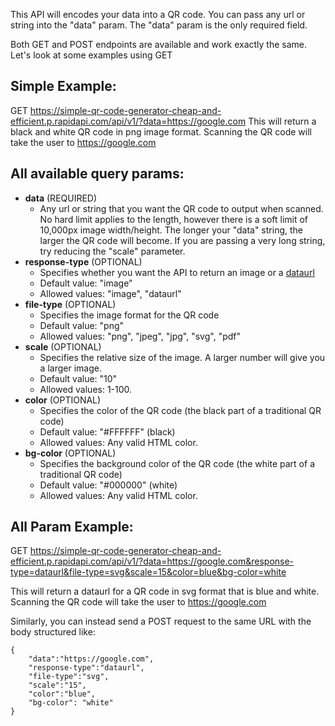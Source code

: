 This API will encodes your data into a QR code. You can pass any url or string into the "data" param. The "data" param is the only required field.

Both GET and POST endpoints are available and work exactly the same. Let's look at some examples using GET

## Simple Example:
GET https://simple-qr-code-generator-cheap-and-efficient.p.rapidapi.com/api/v1/?data=https://google.com
This will return a black and white QR code in png image format. Scanning the QR code will take the user to https://google.com

## All available query params:
* **data** (REQUIRED)
	* Any url or string that you want the QR code to output when scanned. No hard limit applies to the length, however there is a soft limit of 10,000px image width/height. The longer your "data" string, the larger the QR code will become. If you are passing a very long string, try reducing the "scale" parameter.
* **response-type** (OPTIONAL) 
	* Specifies whether you want the API to return an image or a [dataurl](https://developer.mozilla.org/en-US/docs/Web/HTTP/Basics_of_HTTP/Data_URLs)
	* Default value: "image"
	* Allowed values: "image", "dataurl"
* **file-type** (OPTIONAL) 
	* Specifies the image format for the QR code 
	* Default value: "png" 
	* Allowed values: "png", "jpeg", "jpg", "svg", "pdf"
* **scale** (OPTIONAL) 
	* Specifies the relative size of the image. A larger number will give you a larger image. 
	* Default value: "10" 
	* Allowed values: 1-100.
* **color** (OPTIONAL) 
	* Specifies the color of the QR code (the black part of a traditional QR code)
	* Default value: "#FFFFFF" (black)
	* Allowed values: Any valid HTML color.
* **bg-color** (OPTIONAL) 
	* Specifies the background color of the QR code (the white part of a traditional QR code)
	* Default value: "#000000" (white)
	* Allowed values: Any valid HTML color.

## All Param Example:
GET https://simple-qr-code-generator-cheap-and-efficient.p.rapidapi.com/api/v1/?data=https://google.com&response-type=dataurl&file-type=svg&scale=15&color=blue&bg-color=white

This will return a dataurl for a QR code in svg format that is blue and white. Scanning the QR code will take the user to https://google.com

Similarly, you can instead send a POST request to the same URL with the body structured like:
```
{
    "data":"https://google.com",
    "response-type":"dataurl",
    "file-type":"svg",
    "scale":"15",
    "color":"blue",
    "bg-color": "white"
}
```
